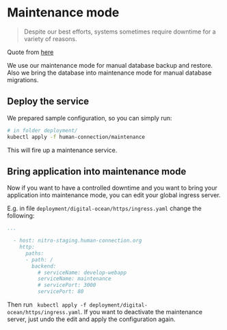 # Maintenance mode

> Despite our best efforts, systems sometimes require downtime for a variety of reasons. 

Quote from [here](https://www.nrmitchi.com/2017/11/easy-maintenance-mode-in-kubernetes/)

We use our maintenance mode for manual database backup and restore. Also we
bring the database into maintenance mode for manual database migrations.

## Deploy the service

We prepared sample configuration, so you can simply run:
```sh
# in folder deployment/
kubectl apply -f human-connection/maintenance
```

This will fire up a maintenance service.

## Bring application into maintenance mode

Now if you want to have a controlled downtime and you want to bring your
application into maintenance mode, you can edit your global ingress server.

E.g. in file `deployment/digital-ocean/https/ingress.yaml` change the following:
```yaml
...

  - host: nitro-staging.human-connection.org
    http:
      paths:
      - path: /
        backend:
          # serviceName: develop-webapp
          serviceName: maintenance
          # servicePort: 3000
          servicePort: 80
```

Then run ` kubectl apply -f deployment/digital-ocean/https/ingress.yaml`. If you
want to deactivate the maintenance server, just undo the edit and apply the
configuration again.

